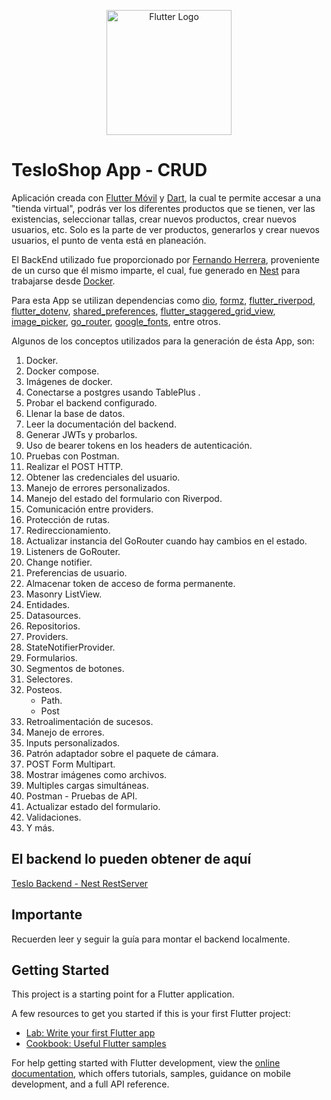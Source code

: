 <p align="center">
  <a href="https://flutter.dev/" target="blank"><img src="https://storage.googleapis.com/cms-storage-bucket/6a07d8a62f4308d2b854.svg" width="200" alt="Flutter Logo"/></a>
</p>

# TesloShop App - CRUD

Aplicación creada con [Flutter Móvil](https://flutter.dev/) y [Dart](https://dart.dev/), la cual te permite accesar a una "tienda virtual", podrás ver los diferentes productos que se tienen, ver las existencias, seleccionar tallas, crear nuevos productos, crear nuevos usuarios, etc. Solo es la parte de ver productos, generarlos y crear nuevos usuarios, el punto de venta está en planeación.

El BackEnd utilizado fue proporcionado por [Fernando Herrera](https://fernando-herrera.com/), proveniente de un curso que él mismo imparte, el cual, fue generado en [Nest](https://nestjs.com/) para trabajarse desde [Docker](https://www.docker.com/).

Para esta App se utilizan dependencias como [dio](https://pub.dev/packages/dio), [formz](https://pub.dev/packages/formz), [flutter_riverpod](https://pub.dev/packages/flutter_riverpod), [flutter_dotenv](https://pub.dev/packages/flutter_dotenv), [shared_preferences](https://pub.dev/packages/shared_preferences), [flutter_staggered_grid_view](https://pub.dev/packages?q=flutter_staggered_grid_view), [image_picker](https://pub.dev/packages/image_picker), [go_router](https://pub.dev/packages/go_router), [google_fonts](https://pub.dev/packages/google_fonts), entre otros.

Algunos de los conceptos utilizados para la generación de ésta App, son:

1. Docker.
2. Docker compose.
3. Imágenes de docker.
4. Conectarse a postgres usando TablePlus
.
5. Probar el backend configurado.
6. Llenar la base de datos.
7. Leer la documentación del backend.
8. Generar JWTs y probarlos.
9. Uso de bearer tokens en los headers de autenticación.
10. Pruebas con Postman.
11. Realizar el POST HTTP.
12. Obtener las credenciales del usuario.
13. Manejo de errores personalizados.
14. Manejo del estado del formulario con Riverpod.
15. Comunicación entre providers.
16. Protección de rutas.
17. Redireccionamiento.
18. Actualizar instancia del GoRouter cuando hay cambios en el estado.
19. Listeners de GoRouter.
20. Change notifier.
21. Preferencias de usuario.
22. Almacenar token de acceso de forma permanente.
23. Masonry ListView.
24. Entidades.
25. Datasources.
26. Repositorios.
27. Providers.
28. StateNotifierProvider.
29. Formularios.
30. Segmentos de botones.
31. Selectores.
32. Posteos.
    - Path.
    - Post
33. Retroalimentación de sucesos.
34. Manejo de errores.
35. Inputs personalizados.
36. Patrón adaptador sobre el paquete de cámara.
37. POST Form Multipart.
38. Mostrar imágenes como archivos.
39. Multiples cargas simultáneas.
40. Postman - Pruebas de API.
41. Actualizar estado del formulario.
42. Validaciones.
43. Y más.

## El backend lo pueden obtener de aquí

[Teslo Backend - Nest RestServer](https://hub.docker.com/repository/docker/klerith/flutter-backend-teslo-shop/general)

## Importante
Recuerden leer y seguir la guía para montar el backend localmente.


## Getting Started

This project is a starting point for a Flutter application.

A few resources to get you started if this is your first Flutter project:

- [Lab: Write your first Flutter app](https://docs.flutter.dev/get-started/codelab)
- [Cookbook: Useful Flutter samples](https://docs.flutter.dev/cookbook)

For help getting started with Flutter development, view the
[online documentation](https://docs.flutter.dev/), which offers tutorials,
samples, guidance on mobile development, and a full API reference.
